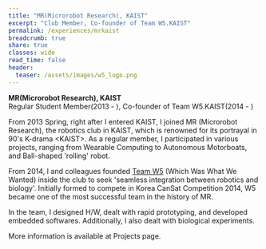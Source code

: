 ```yaml
---
title: "MR(Microrobot Research), KAIST"
excerpt: "Club Member, Co-founder of Team W5.KAIST"
permalink: /experiences/mrkaist
breadcrumb: true
share: true
classes: wide
read_time: false
header:
  teaser: /assets/images/w5_logo.png
---
```

**MR(Microrobot Research), KAIST**  
Regular Student Member(2013 - ), Co-founder of Team W5.KAIST(2014 - ) 

From 2013 Spring, right after I entered KAIST, I joined MR (Microrobot Research), the robotics club in KAIST, which is renowned for its portrayal in 90's K-drama \<KAIST\>. As a regular member, I participated in various projects, ranging from Wearable Computing to Autonomous Motorboats, and Ball-shaped 'rolling' robot. 

From 2014, I and colleagues founded [Team W5](https://mr.kaist.ac.kr/w5.html) (Which Was What We Wanted) inside the club to seek 'seamless integration between robotics and biology'. Initially formed to compete in Korea CanSat Competition 2014, W5 became one of the most successful team in the history of MR. 

In the team, I designed H/W, dealt with rapid prototyping, and developed embedded softwares. Additionally, I also dealt with biological experiments.

More information is available at Projects page. 
